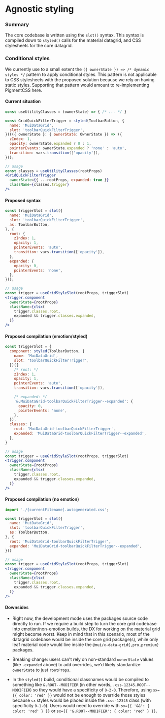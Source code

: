 # Agnostic styling

### Summary

The core codebase is written using the `slot()` syntax. This syntax is compiled down to `styled()` calls for the material datagrid, and CSS stylesheets for the core datagrid.

### Conditional styles

We currently use to a small extent the `({ ownerState }) => /* dynamic styles */` pattern to apply conditional styles. This pattern is not applicable to CSS stylesheets with the proposed solution because we rely on having static styles. Supporting that pattern would amount to re-implementing PigmentCSS here.

#### Current situation

```javascript.jsx
const useUtilityClasses = (ownerState) => { /* ... */ }

const GridQuickFilterTrigger = styled(ToolbarButton, {
  name: 'MuiDataGrid',
  slot: 'toolbarQuickFilterTrigger',
})(({ ownerState }: { ownerState: OwnerState }) => ({
  zIndex: 1,
  opacity: ownerState.expanded ? 0 : 1,
  pointerEvents: ownerState.expanded ? 'none' : 'auto',
  transition: vars.transition(['opacity']),
}));

// usage
const classes = useUtilityClasses(rootProps)
<GridQuickFilterTrigger
  ownerState={{ ...rootProps, expanded: true }}
  className={classes.trigger}
/>
```

#### Proposed syntax

```javascript.jsx
const triggerSlot = slot({
  name: 'MuiDataGrid',
  slot: 'toolbarQuickFilterTrigger',
  as: ToolbarButton,
}, {
  root: {
    zIndex: 1,
    opacity: 1,
    pointerEvents: 'auto',
    transition: vars.transition(['opacity']),
  },
  expanded: {
    opacity: 0,
    pointerEvents: 'none',
  },
}));

// usage
const trigger = useGridStyleSlot(rootProps, triggerSlot)
<trigger.component
  ownerState={rootProps}
  className={clsx(
    trigger.classes.root,
    expanded && trigger.classes.expanded,
  )}
/>
```

#### Proposed compilation (emotion/styled)

```javascript.jsx
const triggerSlot = {
  component: styled(ToolbarButton, {
    name: 'MuiDataGrid',
    slot: 'toolbarQuickFilterTrigger',
  })({
    /* root: */
    zIndex: 1,
    opacity: 1,
    pointerEvents: 'auto',
    transition: vars.transition(['opacity']),

    /* expanded: */
    '&.MuiDataGrid-toolbarQuickFilterTrigger--expanded': {
      opacity: 0,
      pointerEvents: 'none',
    },
  }),
  classes: {
    root: 'MuiDataGrid-toolbarQuickFilterTrigger',
    expanded: 'MuiDataGrid-toolbarQuickFilterTrigger--expanded',
  },
}

// usage
const trigger = useGridStyleSlot(rootProps, triggerSlot)
<trigger.component
  ownerState={rootProps}
  className={clsx(
    trigger.classes.root,
    expanded && trigger.classes.expanded,
  )}
/>
```

#### Proposed compilation (no emotion)

```javascript.jsx
import './[currentFilename].autogenerated.css';

const triggerSlot = slot({
  name: 'MuiDataGrid',
  slot: 'toolbarQuickFilterTrigger',
  as: ToolbarButton,
}, {
  root: 'MuiDataGrid-toolbarQuickFilterTrigger',
  expanded: 'MuiDataGrid-toolbarQuickFilterTrigger--expanded',
}))

// usage
const trigger = useGridStyleSlot(rootProps, triggerSlot)
<trigger.component
  ownerState={rootProps}
  className={clsx(
    trigger.classes.root,
    expanded && trigger.classes.expanded,
  )}
/>
```

#### Downsides

- Right now, the development mode uses the packages source code directly to run. If we require a build step to turn the core grid codebase into emotion/non-emotion builds, the DX for working on the material grid might become worst. Keep in mind that in this scenario, most of the datagrid codebase would be inside the core grid package(s), while only leaf material code would live inside the `@mui/x-data-grid{,pro,premium}` packages.

- Breaking change: users can't rely on non-standard `ownerState` values (like `.expanded` above) to add overrides, we'd likely standardize `ownerState` to just `rootProps`.

- In the `styled()` build, conditional classnames would be compiled to something like `&.ROOT--MODIFIER` (in other words, `.css-12345.ROOT--MODIFIER`) so they would have a specificity of `0-2-0`. Therefore, using `sx={{ color: 'red' }}` would not be enough to override those styles because `sx` styles would be placed inside the `.css-12345` class (with specificity `0-1-0`). Users would need to override with `sx={{ '&&': { color: 'red' } }}` or `sx={{ '&.ROOT--MODIFIER': { color: 'red' } }}`.
